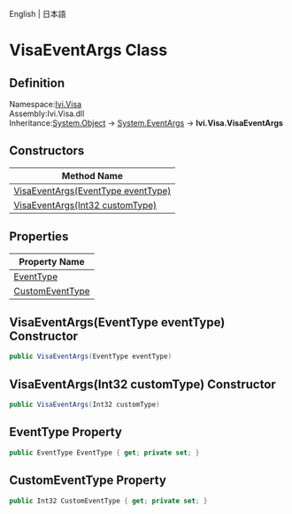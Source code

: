 English | 日本語

# VisaEventArgs Class

## Definition
Namespace:[Ivi.Visa](../Visa.md)<BR>
Assembly:Ivi.Visa.dll<BR>
Inheritance:[System.Object](https://learn.microsoft.com/en-us/dotnet/api/system.object) -> [System.EventArgs](https://learn.microsoft.com/en-us/dotnet/api/system.eventargs) -> **Ivi.Visa.VisaEventArgs**

## Constructors

|Method Name|
|---|
|[VisaEventArgs(EventType eventType)](#visaeventargseventtype-eventtype-constructor)|
|[VisaEventArgs(Int32 customType)](#visaeventargsint32-customtype-constructor)|

## Properties

|Property Name|
|---|
|[EventType](#EventType-Property)|
|[CustomEventType](#CustomEventType-Property)|

## VisaEventArgs(EventType eventType) Constructor
```C#
public VisaEventArgs(EventType eventType)
```
## VisaEventArgs(Int32 customType) Constructor
```C#
public VisaEventArgs(Int32 customType)
```

## EventType Property
```C#
public EventType EventType { get; private set; }
```
## CustomEventType Property
```C#
public Int32 CustomEventType { get; private set; }
```
